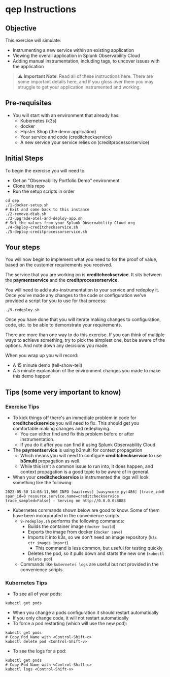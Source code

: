 # qep Instructions

## Objective
This exercise will simulate:
* Instrumenting a new service within an existing application
* Viewing the overall application in Splunk Observability Cloud
* Adding manual instrumentation, including tags, to uncover issues with the application

> :warning: **Important Note**: Read all of these instructions here. There are some important details here, and if you gloss over them you may struggle to get your application instrumented and working.

## Pre-requisites
* You will start with an environment that already has:
  * Kubernetes (k3s)
  * docker
  * Hipster Shop (the demo application)
  * Your service and code (creditcheckservice)
  * A new service your service relies on (creditprocessorservice)

## Initial Steps
To begin the exercise you will need to:
* Get an "Observability Portfolio Demo" environment
* Clone this repo
* Run the setup scripts in order
```
cd qep
./1-docker-setup.sh
# Exit and come back to this instance
./2-remove-diab.sh
./3-upgrade-otel-and-deploy-app.sh
# Set the values from your Splunk Observability Cloud org
./4-deploy-creditcheckservice.sh
./5-deploy-creditprocessorservice.sh
```

## Your steps
You will now begin to implement what you need to for the proof of value, based on the customer requirements you received.

The service that you are working on is **creditcheckservice**. It sits between the **paymentservice** and the **creditprocessorservice**.

You will need to add auto-instrumentation to your service and redeploy it. Once you've made any changes to the code or configuration we've provided a script for you to use for that process:
```
./9-redeploy.sh
```

Once you have done that you will iterate making changes to configuration, code, etc. to be able to demonstrate your requirements.

There are more than one way to do this exercise. If you can think of multiple ways to achieve something, try to pick the simplest one, but be aware of the options. And note down any decisions you made.

When you wrap up you will record:
* A 15 minute demo (tell-show-tell)
* A 5 minute explanation of the environment changes you made to make this demo happen

## Tips (some very important to know)

### Exercise Tips
  * To kick things off there's an immediate problem in code for **creditcheckservice** you will need to fix. This should get you comfortable making changes and redeploying.
    * You can either find and fix this problem before or after instrumentation.
    * If you do it after you can find it using Splunk Observability Cloud.
  * The **paymentservice** is using b3multi for context propagation
    * Which means you will need to configure **creditcheckservice** to use **b3multi** propagation as well.
    * While this isn't a common issue to run into, it does happen, and context propagation is a good topic to be aware of in general.
  * When your **creditcheckservice** is instrumented the logs will look something like the following:
  ```
  2023-05-30 14:08:11,566 INFO [waitress] [wasyncore.py:486] [trace_id=0 span_id=0 resource.service.name=creditcheckservice trace_sampled=False] - Serving on http://0.0.0.0:8888
  ```
  * Kubernetes commands shown below are good to know. Some of them have been incorporated in the convenience scripts.
    * `9-redeploy.sh` performs the following commands:
      * Builds the container image (`docker build`)
      * Exports the image from docker (`docker save`)
      * Imports it into k3s, so we don't need an image repository (`k3s ctr images import`)
        * This command is less common, but useful for testing quickly
      * Deletes the pod, so it pulls down and starts the new one (`kubectl delete pod`)
    * Commands like `kubernetes logs` are useful but not provided in the convenience scripts.

### Kubernetes Tips
  * To see all of your pods:
  ```
  kubectl get pods
  ```
  * When you change a pods configuration it should restart automatically
  * If you only change code, it will not restart automatically
  * To force a pod restarting (which will use the new pod):
  ```
  kubectl get pods
  # Copy Pod Name with <Control-Shift-c>
  kubectl delete pod <Control-Shift-v>
  ```
  * To see the logs for a pod:
  ```
  kubectl get pods
  # Copy Pod Name with <Control-Shift-c>
  kubectl logs <Control-Shift-v>
  ```
